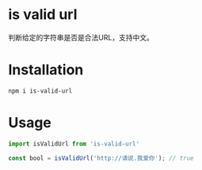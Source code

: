 # is valid url

判断给定的字符串是否是合法URL，支持中文。

# Installation

```bash
npm i is-valid-url
```

# Usage

```js
import isValidUrl from 'is-valid-url'

const bool = isValidUrl('http://请说.我爱你'); // true
```
